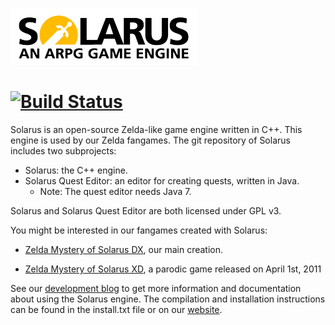 ![Solarus logo](/images/solaruslogo.png)

[![Build Status](https://travis-ci.org/christopho/solarus.svg?branch=master)](https://travis-ci.org/christopho/solarus)
====================================
Solarus is an open-source Zelda-like game engine written in C++.
This engine is used by our Zelda fangames.
The git repository of Solarus includes two subprojects:

* Solarus: the C++ engine.
* Solarus Quest Editor: an editor for creating quests, written in Java.
    * Note: The quest editor needs Java 7.

Solarus and Solarus Quest Editor are both licensed under GPL v3.

You might be interested in our fangames created with Solarus:

* [Zelda Mystery of Solarus DX](https://github.com/christopho/zsdx), our main creation.

* [Zelda Mystery of Solarus XD](https://github.com/christopho/zsxd), a parodic game released on April 1st, 2011

See our [development blog](http://www.solarus-games.org) to get more
information and documentation about using the Solarus engine.
The compilation and installation instructions can be found
in the install.txt file or on our [website](http://www.solarus-games.org/source-code/compilation-instructions).


